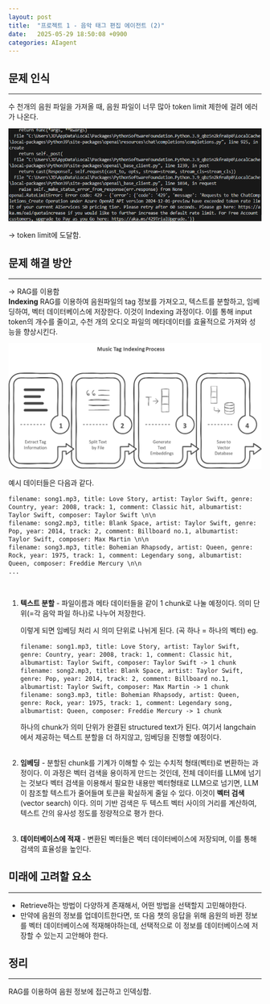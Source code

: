 ```yaml
---
layout: post
title:  "프로젝트 1 - 음악 태그 편집 에이전트 (2)"
date:   2025-05-29 18:50:08 +0900
categories: AIagent
---
```


## 문제 인식
---
수 천개의 음원 파일을 가져올 때, 음원 파일이 너무 많아 token limit 제한에 걸려 에러가 나온다. 

![](../assets/20250527222015.png)

-> token limit에 도달함.

## 문제 해결 방안
---
-> RAG를 이용함<br>
**Indexing**
RAG를 이용하여 음원파일의 tag 정보를 가져오고, 텍스트를 분할하고, 임베딩하여, 벡터 데이터베이스에 저장한다. 이것이 Indexing 과정이다. 이를 통해 input token의 개수를 줄이고, 수천 개의 오디오 파일의 메타데이터를 효율적으로 가져와 성능을 향상시킨다.

![](../assets/image(1).png)

예시 데이터들은 다음과 같다. 
```text
filename: song1.mp3, title: Love Story, artist: Taylor Swift, genre: Country, year: 2008, track: 1, comment: Classic hit, albumartist: Taylor Swift, composer: Taylor Swift \n\n
filename: song2.mp3, title: Blank Space, artist: Taylor Swift, genre: Pop, year: 2014, track: 2, comment: Billboard no.1, albumartist: Taylor Swift, composer: Max Martin \n\n
filename: song3.mp3, title: Bohemian Rhapsody, artist: Queen, genre: Rock, year: 1975, track: 1, comment: Legendary song, albumartist: Queen, composer: Freddie Mercury \n\n
...
```
<br>

1. **텍스트 분할** - 파일이름과 메타 데이터들을 같이 1 chunk로 나눌 예정이다. 의미 단위(=각 음악 파일 하나)로 나누어 저장한다.

    이렇게 되면 임베딩 처리 시 의미 단위로 나뉘게 된다. (곡 하나 = 하나의 벡터)
    eg.
    ```text
    filename: song1.mp3, title: Love Story, artist: Taylor Swift, genre: Country, year: 2008, track: 1, comment: Classic hit, albumartist: Taylor Swift, composer: Taylor Swift -> 1 chunk
    filename: song2.mp3, title: Blank Space, artist: Taylor Swift, genre: Pop, year: 2014, track: 2, comment: Billboard no.1, albumartist: Taylor Swift, composer: Max Martin -> 1 chunk
    filename: song3.mp3, title: Bohemian Rhapsody, artist: Queen, genre: Rock, year: 1975, track: 1, comment: Legendary song, albumartist: Queen, composer: Freddie Mercury -> 1 chunk
    ```

    하나의 chunk가 의미 단위가 완결된 structured text가 된다. 여기서 langchain에서 제공하는 텍스트 분할을 더 하지않고, 임베딩을 진행할 예정이다.  
    <br>
2. **임베딩** - 분할된 chunk를 기계가 이해할 수 있는 수치적 형태(벡터)로 변환하는 과정이다. 이 과정은 벡터 검색을 용이하게 만드는 것인데, 전체 데이터를 LLM에 넘기는 것보다 벡터 검색을 이용해서 필요한 내용만 벡터형태로 LLM으로 넘기면, LLM이 참조할 텍스트가 줄어들며 토큰을 확실하게 줄일 수 있다. 이것이 **벡터 검색** (vector search) 이다. 의미 기반 검색은 두 텍스트 벡터 사이의 거리를 계산하여, 텍스트 간의 유사성 정도를 정량적으로 평가 한다. <br><br>

3. **데이터베이스에 적재** - 변환된 벡터들은 벡터 데이터베이스에 저장되며, 이를 통해 검색의 효율성을 높인다. 



## 미래에 고려할 요소
---

 - Retrieve하는 방법이 다양하게 존재해서, 어떤 방법을 선택할지 고민해야한다. 
 - 만약에 음원의 정보를 업데이트한다면, 또 다음 챗의 응답을 위해 음원의 바뀐 정보를 벡터 데이터베이스에 적재해야하는데, 선택적으로 이 정보를 데이터베이스에 저장할 수 있는지 고안해야 한다. 

 ## 정리
 ---
 
 RAG를 이용하여 음원 정보에 접근하고 인덱싱함.





